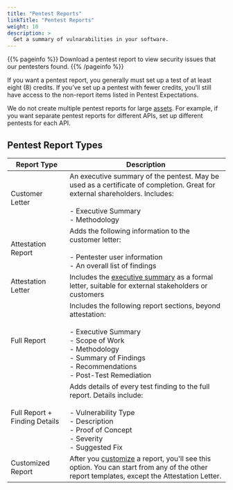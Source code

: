 ```yaml
---
title: "Pentest Reports"
linkTitle: "Pentest Reports"
weight: 10
description: >
  Get a summary of vulnarabilities in your software.
---
```


{{% pageinfo %}}
Download a pentest report to view security issues that our pentesters found.
{{% /pageinfo %}}

If you want a pentest report, you generally must set up a test of at least eight (8) credits. If you’ve set up a pentest with fewer credits, you’ll still have access to the non-report items listed in Pentest Expectations.

We do not create multiple pentest reports for large [assets](../../../getting-started/assets/). For example, if you want separate pentest reports for different APIs, set up different pentests for each API.

## Pentest Report Types

  | Report Type                   | Description                                                                                                                                                    |
|-------------------------------|----------------------------------------------------------------------------------------------------------------------------------------------------------------|
| Customer Letter               | An executive summary of the pentest. May be used as a certificate of completion. Great for external shareholders. Includes:<br>  <br>- Executive Summary <br>- Methodology |
| Attestation Report            | Adds the following information to the customer letter: <br> <br>- Pentester user information <br>- An overall list of findings                                                                     |
| Attestation Letter            | Includes the [executive summary](./report-contents/#executive-summary) as a formal letter, suitable for external stakeholders or customers                                                                     |
| Full Report                   | Includes the following report sections, beyond attestation:<br>  <br>- Executive Summary <br>- Scope of Work <br>- Methodology <br>- Summary of Findings <br>- Recommendations <br>- Post-Test Remediation     |
| Full Report + Finding Details | Adds details of every test finding to the full report. Details include:<br>  <br>- Vulnerability Type <br>- Description <br>- Proof of Concept <br>- Severity <br>- Suggested Fix     | 
| Customized Report             | After you [customize](./customize-report) a report, you'll see this option. You can start from any of the other report templates, except the Attestation Letter. |